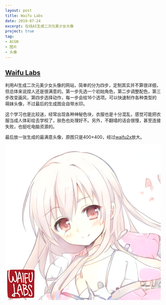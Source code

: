 ```yaml
---
layout: post
title: Waifu Labs
date: 2019-07-24
excerpt: 在线AI生成二次元美少女头像
project: true
tag: 
- ACGN
- 图片
- 头像
---
```


## [Waifu Labs](https://waifulabs.com/)

利用AI生成二次元美少女头像的网站，简单的分为四步，定制其实并不算很详细，但总体来说捏人还是很满意的。第一步先选一个初始角色，第二步调整配色，第三步改变画风，第四步选择动作，每一步会给16个选项。可以快速制作各种类型的萌妹头像，不过最后的生成图会自带水印。

这个学习也是比较迷，经常出现各种神秘色块，衣服也是十分混乱，感觉可能把衣服当成人体彩绘去学校了，肤色也处理好不。另外，不翻墙的话会很慢，甚至连接失败，也挺吃电脑资源的。

最后放一张生成的最满意头像，原图只是400×400，经过[waifu2x](http://windfire007.com/waifu2x/)放大。

![0013](../img/0013.jpg)